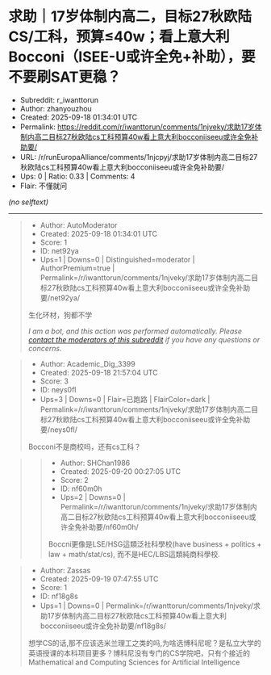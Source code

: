 # 求助｜17岁体制内高二，目标27秋欧陆CS/工科，预算≤40w；看上意大利Bocconi（ISEE-U或许全免+补助），要不要刷SAT更稳？

- Subreddit: r_iwanttorun
- Author: zhanyouzhou
- Created: 2025-09-18 01:34:01 UTC
- Permalink: https://reddit.com/r/iwanttorun/comments/1njveky/求助17岁体制内高二目标27秋欧陆cs工科预算40w看上意大利bocconiiseeu或许全免补助要/
- URL: /r/runEuropaAlliance/comments/1njcpyj/求助17岁体制内高二目标27秋欧陆cs工科预算40w看上意大利bocconiiseeu或许全免补助要/
- Ups: 0 | Ratio: 0.33 | Comments: 4
- Flair: 不懂就问

_(no selftext)_

---

> - Author: AutoModerator
> - Created: 2025-09-18 01:34:01 UTC
> - Score: 1
> - ID: net92ya
> - Ups=1 | Downs=0 | Distinguished=moderator | AuthorPremium=true | Permalink=/r/iwanttorun/comments/1njveky/求助17岁体制内高二目标27秋欧陆cs工科预算40w看上意大利bocconiiseeu或许全免补助要/net92ya/
>
> 生化环材，狗都不学
> 
> *I am a bot, and this action was performed automatically. Please [contact the moderators of this subreddit](/message/compose/?to=/r/iwanttorun) if you have any questions or concerns.*

> - Author: Academic_Dig_3399
> - Created: 2025-09-18 21:57:04 UTC
> - Score: 3
> - ID: neys0fl
> - Ups=3 | Downs=0 | Flair=已跑路 | FlairColor=dark | Permalink=/r/iwanttorun/comments/1njveky/求助17岁体制内高二目标27秋欧陆cs工科预算40w看上意大利bocconiiseeu或许全免补助要/neys0fl/
>
> Bocconi不是商校吗，还有cs工科？

>> - Author: SHChan1986
>> - Created: 2025-09-20 00:27:05 UTC
>> - Score: 2
>> - ID: nf60m0h
>> - Ups=2 | Downs=0 | Permalink=/r/iwanttorun/comments/1njveky/求助17岁体制内高二目标27秋欧陆cs工科预算40w看上意大利bocconiiseeu或许全免补助要/nf60m0h/
>>
>> Boccni更像是LSE/HSG這類泛社科學校(have business + politics + law + math/stat/cs), 而不是HEC/LBS這類純商科學校.

> - Author: Zassas
> - Created: 2025-09-19 07:47:55 UTC
> - Score: 1
> - ID: nf18g8s
> - Ups=1 | Downs=0 | Permalink=/r/iwanttorun/comments/1njveky/求助17岁体制内高二目标27秋欧陆cs工科预算40w看上意大利bocconiiseeu或许全免补助要/nf18g8s/
>
> 想学CS的话,那不应该选米兰理工之类的吗,为啥选博科尼呢？是私立大学的英语授课的本科项目更多？博科尼没有专门的CS学院吧，只有个接近的 Mathematical and Computing Sciences for Artificial Intelligence
